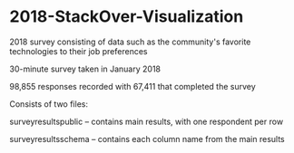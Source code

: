 # 2018-StackOver-Visualization

2018 survey consisting of data such as the community's favorite technologies to their job preferences​

30-minute survey taken in January 2018​

98,855 responses recorded with 67,411 that completed the survey​

Consists of two files:​

surveyresultspublic – contains main results, with one respondent per row​

surveyresultsschema – contains each column name from the main results​
